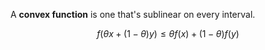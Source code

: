A **convex function** is one that's sublinear on every interval.

$$
f\left(\theta x + (1-\theta)y \right)\leq \theta f(x) + (1-\theta)f(y)
$$